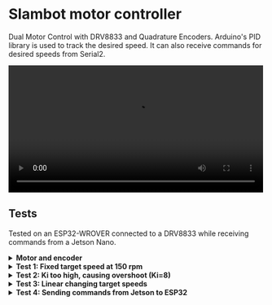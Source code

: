 # Slambot motor controller

Dual Motor Control with DRV8833 and Quadrature Encoders. Arduino's PID library is used to track the desired speed.
It can also receive commands for desired speeds from Serial2.

<video src="https://github.com/user-attachments/assets/7352acf8-bd2c-49ef-9ffd-7940c12b713f" width="500" autoplay loop controls></video>

## Tests

Tested on an ESP32-WROVER connected to a DRV8833 while receiving commands from a Jetson Nano.

<details>
<summary><strong>Motor and encoder</strong></summary>
<br>
<video src="https://github.com/user-attachments/assets/034389ae-8e27-44af-abb2-48d03f2daa28" width="50" controls></video>
</details>

<details>
<summary><strong>Test 1: Fixed target speed at 150 rpm</strong></summary>
<br>
<video src="https://github.com/user-attachments/assets/15d31798-dd34-4917-aaf1-a3f835ccd7e8" width="500" controls></video>
</details>

<details>
<summary><strong>Test 2: Ki too high, causing overshoot (Ki=8)</strong></summary>
<br>
<video src="https://github.com/user-attachments/assets/503d3979-9e19-4a31-a9ac-fd471540c5ee" width="500" controls></video>
</details>

<details>
<summary><strong>Test 3: Linear changing target speeds</strong></summary>
<br>
<video src="https://github.com/user-attachments/assets/6b8aa7f4-847b-4749-82fc-5ccdda8520d9" width="500" controls></video>
</details>

<details>
<summary><strong>Test 4: Sending commands from Jetson to ESP32</strong></summary>
<br>
<video src="https://github.com/user-attachments/assets/7352acf8-bd2c-49ef-9ffd-7940c12b713f" width="500" controls></video>
</details>

